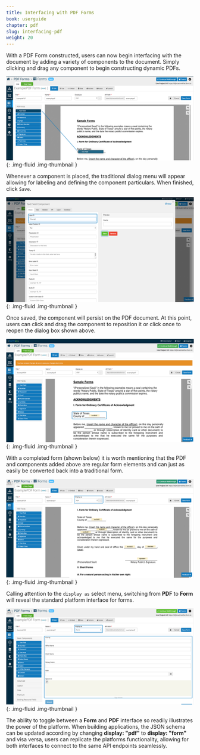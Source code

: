 ```yaml
---
title: Interfacing with PDF Forms
book: userguide
chapter: pdf
slug: interfacing-pdf
weight: 20
---
```

With a PDF Form constructed, users can now begin interfacing with the document by adding a variety 
of components to the document. Simply clicking and drag any component to begin constructing dynamic PDFs.

![](/assets/img/userguide/PDF-Interfacing-1.png){: .img-fluid .img-thumbnail }

Whenever a component is placed, the traditional dialog menu will appear allowing for labeling and 
defining the component particulars. When finished, click ```Save```. 
 
![](/assets/img/userguide/PDF-Interfacing-2.png){: .img-fluid .img-thumbnail }
 
Once saved, the component will persist on the PDF document. At this point, users can click and drag the 
component to reposition it or click once to reopen the dialog box shown above. 
 
![](/assets/img/userguide/PDF-Interfacing-3.png){: .img-fluid .img-thumbnail }
 
With a completed form (shown below) it is worth mentioning that the PDF and components added above are regular
form elements and can just as easily be converted back into a traditional form. 

![](/assets/img/userguide/PDF-Interfacing-4.png){: .img-fluid .img-thumbnail }

Calling attention to the ```display as``` select menu, switching from **PDF** to **Form** will reveal the standard 
platform interface for forms. 

![](/assets/img/userguide/PDF-Interfacing-5.png){: .img-fluid .img-thumbnail }
 
The ability to toggle between a **Form** and **PDF** interface so readily illustrates the power of the platform. 
When building applications, the JSON schema can be updated according by changing  **display: "pdf"** to  **display: "form"**
and visa versa, users can replicate the platforms functionality, allowing for both interfaces to connect to the same API endpoints seamlessly. 
 
 

